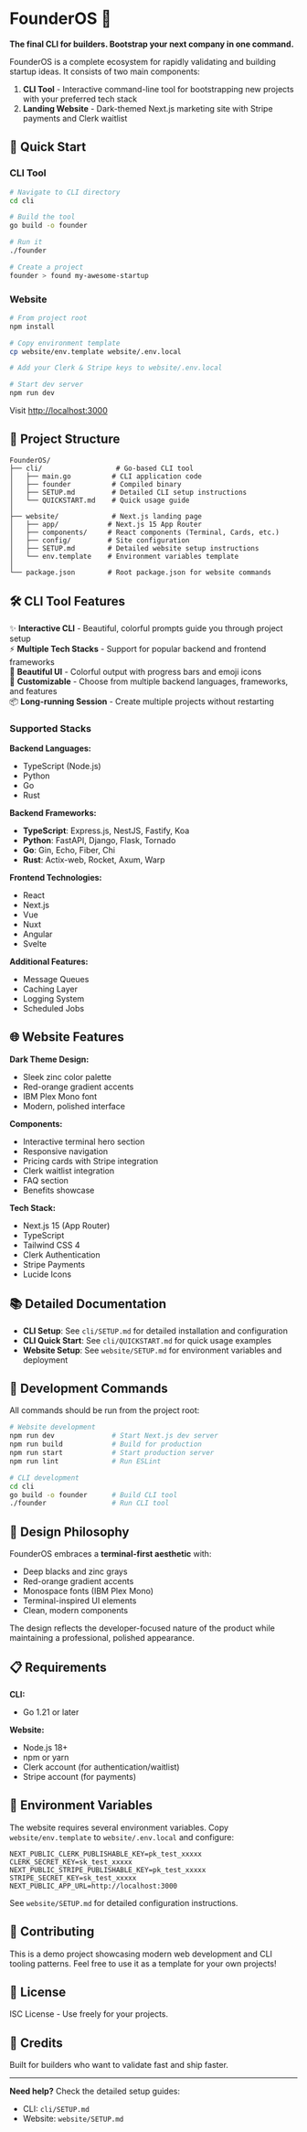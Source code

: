 # FounderOS 🚀

**The final CLI for builders. Bootstrap your next company in one command.**

FounderOS is a complete ecosystem for rapidly validating and building startup ideas. It consists of two main components:

1. **CLI Tool** - Interactive command-line tool for bootstrapping new projects with your preferred tech stack
2. **Landing Website** - Dark-themed Next.js marketing site with Stripe payments and Clerk waitlist

## 🎯 Quick Start

### CLI Tool

```bash
# Navigate to CLI directory
cd cli

# Build the tool
go build -o founder

# Run it
./founder

# Create a project
founder > found my-awesome-startup
```

### Website

```bash
# From project root
npm install

# Copy environment template
cp website/env.template website/.env.local

# Add your Clerk & Stripe keys to website/.env.local

# Start dev server
npm run dev
```

Visit [http://localhost:3000](http://localhost:3000)

## 📁 Project Structure

```
FounderOS/
├── cli/                  # Go-based CLI tool
│   ├── main.go          # CLI application code
│   ├── founder          # Compiled binary
│   ├── SETUP.md         # Detailed CLI setup instructions
│   └── QUICKSTART.md    # Quick usage guide
│
├── website/             # Next.js landing page
│   ├── app/            # Next.js 15 App Router
│   ├── components/     # React components (Terminal, Cards, etc.)
│   ├── config/         # Site configuration
│   ├── SETUP.md        # Detailed website setup instructions
│   └── env.template    # Environment variables template
│
└── package.json        # Root package.json for website commands
```

## 🛠️ CLI Tool Features

✨ **Interactive CLI** - Beautiful, colorful prompts guide you through project setup  
⚡ **Multiple Tech Stacks** - Support for popular backend and frontend frameworks  
🎨 **Beautiful UI** - Colorful output with progress bars and emoji icons  
🔧 **Customizable** - Choose from multiple backend languages, frameworks, and features  
📦 **Long-running Session** - Create multiple projects without restarting

### Supported Stacks

**Backend Languages:**

- TypeScript (Node.js)
- Python
- Go
- Rust

**Backend Frameworks:**

- **TypeScript**: Express.js, NestJS, Fastify, Koa
- **Python**: FastAPI, Django, Flask, Tornado
- **Go**: Gin, Echo, Fiber, Chi
- **Rust**: Actix-web, Rocket, Axum, Warp

**Frontend Technologies:**

- React
- Next.js
- Vue
- Nuxt
- Angular
- Svelte

**Additional Features:**

- Message Queues
- Caching Layer
- Logging System
- Scheduled Jobs

## 🌐 Website Features

**Dark Theme Design:**

- Sleek zinc color palette
- Red-orange gradient accents
- IBM Plex Mono font
- Modern, polished interface

**Components:**

- Interactive terminal hero section
- Responsive navigation
- Pricing cards with Stripe integration
- Clerk waitlist integration
- FAQ section
- Benefits showcase

**Tech Stack:**

- Next.js 15 (App Router)
- TypeScript
- Tailwind CSS 4
- Clerk Authentication
- Stripe Payments
- Lucide Icons

## 📚 Detailed Documentation

- **CLI Setup**: See `cli/SETUP.md` for detailed installation and configuration
- **CLI Quick Start**: See `cli/QUICKSTART.md` for quick usage examples
- **Website Setup**: See `website/SETUP.md` for environment variables and deployment

## 🚀 Development Commands

All commands should be run from the project root:

```bash
# Website development
npm run dev              # Start Next.js dev server
npm run build            # Build for production
npm run start            # Start production server
npm run lint             # Run ESLint

# CLI development
cd cli
go build -o founder      # Build CLI tool
./founder                # Run CLI tool
```

## 🎨 Design Philosophy

FounderOS embraces a **terminal-first aesthetic** with:

- Deep blacks and zinc grays
- Red-orange gradient accents
- Monospace fonts (IBM Plex Mono)
- Terminal-inspired UI elements
- Clean, modern components

The design reflects the developer-focused nature of the product while maintaining a professional, polished appearance.

## 📋 Requirements

**CLI:**

- Go 1.21 or later

**Website:**

- Node.js 18+
- npm or yarn
- Clerk account (for authentication/waitlist)
- Stripe account (for payments)

## 🔐 Environment Variables

The website requires several environment variables. Copy `website/env.template` to `website/.env.local` and configure:

```env
NEXT_PUBLIC_CLERK_PUBLISHABLE_KEY=pk_test_xxxxx
CLERK_SECRET_KEY=sk_test_xxxxx
NEXT_PUBLIC_STRIPE_PUBLISHABLE_KEY=pk_test_xxxxx
STRIPE_SECRET_KEY=sk_test_xxxxx
NEXT_PUBLIC_APP_URL=http://localhost:3000
```

See `website/SETUP.md` for detailed configuration instructions.

## 🤝 Contributing

This is a demo project showcasing modern web development and CLI tooling patterns. Feel free to use it as a template for your own projects!

## 📝 License

ISC License - Use freely for your projects.

## 🎉 Credits

Built for builders who want to validate fast and ship faster.

---

**Need help?** Check the detailed setup guides:

- CLI: `cli/SETUP.md`
- Website: `website/SETUP.md`
